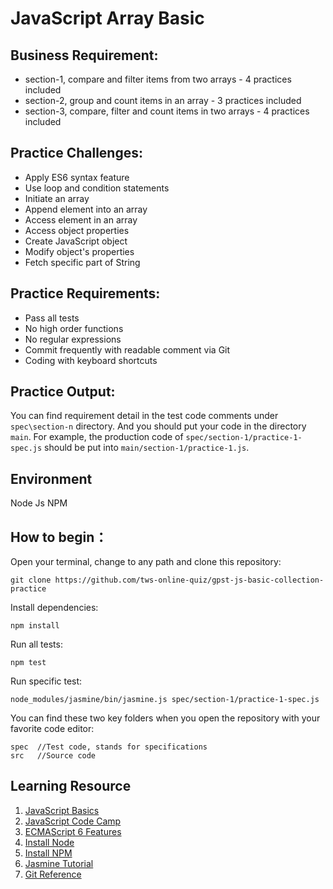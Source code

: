 # JavaScript Array Basic

## Business Requirement:
* section-1, compare and filter items from two arrays - 4 practices included
* section-2, group and count items in an array - 3 practices included
* section-3, compare, filter and count items in two arrays - 4 practices included

## Practice Challenges:
* Apply ES6 syntax feature 
* Use loop and condition statements
* Initiate an array
* Append element into an array
* Access element in an array
* Access object properties
* Create JavaScript object
* Modify object's properties
* Fetch specific part of String

## Practice Requirements:
* Pass all tests
* No high order functions
* No regular expressions
* Commit frequently with readable comment via Git
* Coding with keyboard shortcuts

## Practice Output:
You can find requirement detail in the test code comments under `spec\section-n` directory. And you should put your code in the directory `main`.
For example, the production code of `spec/section-1/practice-1-spec.js` should be put  into `main/section-1/practice-1.js`.

## Environment
Node Js
NPM

## How to begin：
Open your terminal, change to any path and clone this repository:
```
git clone https://github.com/tws-online-quiz/gpst-js-basic-collection-practice
```
Install dependencies:
```
npm install
```
Run all tests:
```
npm test
```
Run specific test:
```
node_modules/jasmine/bin/jasmine.js spec/section-1/practice-1-spec.js
```
You can find these two key folders when you open the repository with your favorite code editor:
```
spec  //Test code, stands for specifications
src   //Source code
```

## Learning Resource
1. [JavaScript Basics](https://developer.mozilla.org/en-US/docs/Learn/Getting_started_with_the_web/JavaScript_basics)
2. [JavaScript Code Camp](https://www.freecodecamp.org/challenges/comment-your-javascript-code)
3. [ECMAScript 6 Features](http://es6.ruanyifeng.com/)
4. [Install Node](https://github.com/creationix/nvm)
5. [Install NPM](https://github.com/npm/npm)
6. [Jasmine Tutorial](http://jasmine.github.io/2.4/introduction.html)
7. [Git Reference](https://git-scm.com/docs)
